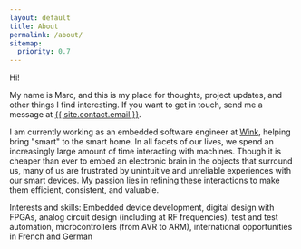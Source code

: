 ```yaml
---
layout: default
title: About
permalink: /about/
sitemap:
  priority: 0.7
---
```


Hi!

My name is Marc, and this is my place for thoughts, project updates, and other things I find interesting. If you want to get in touch, send me a message at <a href="mailto:{{ site.contact.email }}">{{ site.contact.email }}</a>.

I am currently working as an embedded software engineer at [Wink](http://www.wink.com), helping bring "smart" to the smart home. In all facets of our lives, we spend an increasingly large amount of time interacting with machines. Though it is cheaper than ever to embed an electronic brain in the objects that surround us, many of us are frustrated by unintuitive and unreliable experiences with our smart devices. My passion lies in refining these interactions to make them efficient, consistent, and valuable.

Interests and skills: Embedded device development, digital design with FPGAs, analog circuit design (including at RF frequencies), test and test automation, microcontrollers (from AVR to ARM), international opportunities in French and German
